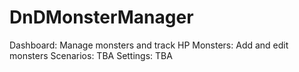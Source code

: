 # DnDMonsterManager

Dashboard: Manage monsters and track HP
Monsters: Add and edit monsters
Scenarios: TBA
Settings: TBA
